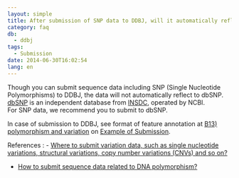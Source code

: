 ```yaml
---
layout: simple
title: After submission of SNP data to DDBJ, will it automatically reflect to dbSNP?
category: faq
db:
  - ddbj
tags: 
  - Submission
date: 2014-06-30T16:02:54
lang: en
---
```


Though you can submit sequence data including SNP (Single Nucleotide Polymorphisms) to DDBJ, the data will not automatically reflect to dbSNP.    
[dbSNP](http://www.ncbi.nlm.nih.gov/SNP/) is an independent database from [INSDC](/about/insdc-e.html), operated by NCBI.    
For SNP data, we recommend you to submit to dbSNP. 

In case of submission to DDBJ, see format of feature annotation at [B13) polymorphism and variation](/ddbj/example-e.html#B13) on [Example of Submission](/ddbj/example-e.html). 

References
: - [Where to submit variation data, such as single nucleotide variations, structural variations, copy number variations (CNVs) and so on?](/faq/en/where-to-submit-variation-data-e.html)
 - [How to submit sequence data related to DNA polymorphism?](/faq/en/how-to-submit-dna-polymorphism-e.html)
